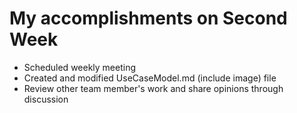 # My accomplishments on Second Week

- Scheduled weekly meeting
- Created and modified UseCaseModel.md (include image) file
- Review other team member's work and share opinions through discussion